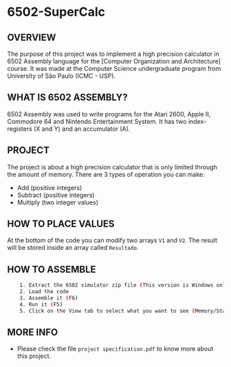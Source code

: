 # 6502-SuperCalc


OVERVIEW
--------------------------------------------------
The purpose of this project was to implement a high precision calculator in 6502 Assembly language for the [Computer Organization and Architecture] course. It was made at the Computer Science undergraduate program from University of São Paulo (ICMC - USP).

WHAT IS 6502 ASSEMBLY?
--------------------------------------------------
6502 Assembly was used to write programs for the Atari 2600, Apple II, Commodore 64 and Nintendo Entertainment System.
It has two index-registers (X and Y) and an accumulator (A).

PROJECT
--------------------------------------------------
The project is about a high precision calculator that is only limited through the amount of memory.
There are 3 types of operation you can make:
* Add (positive integers)
* Subtract (positive integers)
* Multiply (two integer values)

HOW TO PLACE VALUES
--------------------------------------------------
At the bottom of the code you can modify two arrays `V1` and `V2`.
The result will be stored inside an array called `Resultado`.

HOW TO ASSEMBLE
--------------------------------------------------
```bash
	1. Extract the 6502 simulator zip file (This version is Windows only)
	2. Load the code
	3. Assemble it (F6)
	4. Run it (F5)
	5. Click on the View tab to select what you want to see (Memory/Stack/Registers)
```

MORE INFO
--------------------------------------------------
* Please check the file `project specification.pdf` to know more about this project.
